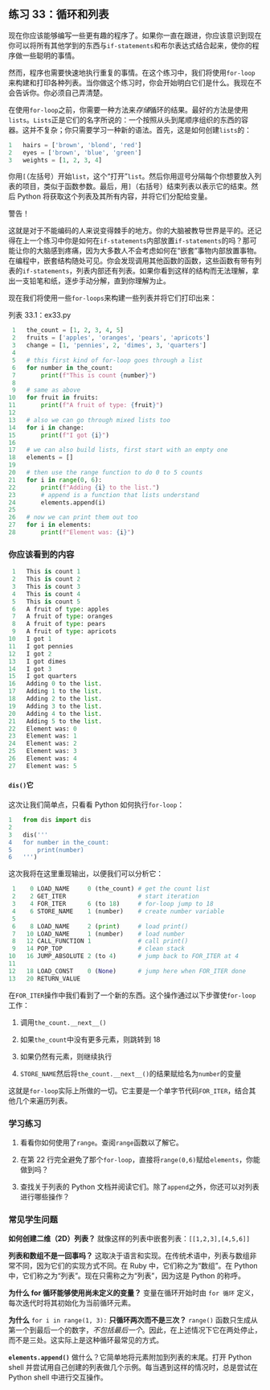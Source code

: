 ## 练习 33：循环和列表

现在你应该能够编写一些更有趣的程序了。如果你一直在跟进，你应该意识到现在你可以将所有其他学到的东西与`if-statements`和布尔表达式结合起来，使你的程序做一些聪明的事情。

然而，程序也需要快速地执行重复的事情。在这个练习中，我们将使用`for-loop`来构建和打印各种列表。当你做这个练习时，你会开始明白它们是什么。我现在不会告诉你。你必须自己弄清楚。

在使用`for-loop`之前，你需要一种方法来*存储*循环的结果。最好的方法是使用`lists`。`Lists`正是它们的名字所说的：一个按照从头到尾顺序组织的东西的容器。这并不复杂；你只需要学习一种新的语法。首先，这是如何创建`lists`的：

```py
1   hairs = ['brown', 'blond', 'red']
2   eyes = ['brown', 'blue', 'green']
3   weights = [1, 2, 3, 4]
```

你用`[`（左括号）开始`list`，这个“打开”`list`。然后你用逗号分隔每个你想要放入列表的项目，类似于函数参数。最后，用`]`（右括号）结束列表以表示它的结束。然后 Python 将获取这个列表及其所有内容，并将它们分配给变量。

警告！

这就是对于不能编码的人来说变得棘手的地方。你的大脑被教导世界是平的。还记得在上一个练习中你是如何在`if-statements`内部放置`if-statements`的吗？那可能让你的大脑感到疼痛，因为大多数人不会考虑如何在“嵌套”事物内部放置事物。在编程中，嵌套结构随处可见。你会发现调用其他函数的函数，这些函数有带有列表的`if-statements`，列表内部还有列表。如果你看到这样的结构而无法理解，拿出一支铅笔和纸，逐步手动分解，直到你理解为止。

现在我们将使用一些`for-loops`来构建一些列表并将它们打印出来：

列表 33.1：ex33.py

```py
 1   the_count = [1, 2, 3, 4, 5]
 2   fruits = ['apples', 'oranges', 'pears', 'apricots']
 3   change = [1, 'pennies', 2, 'dimes', 3, 'quarters']
 4
 5   # this first kind of for-loop goes through a list
 6   for number in the_count:
 7       print(f"This is count {number}")
 8
 9   # same as above
10   for fruit in fruits:
11       print(f"A fruit of type: {fruit}")
12
13   # also we can go through mixed lists too
14   for i in change:
15       print(f"I got {i}")
16
17   # we can also build lists, first start with an empty one
18   elements = []
19
20   # then use the range function to do 0 to 5 counts
21   for i in range(0, 6):
22       print(f"Adding {i} to the list.")
23       # append is a function that lists understand
24       elements.append(i)
25
26   # now we can print them out too
27   for i in elements:
28       print(f"Element was: {i}")
```

### 你应该看到的内容

```py
 1   This is count 1
 2   This is count 2
 3   This is count 3
 4   This is count 4
 5   This is count 5
 6   A fruit of type: apples
 7   A fruit of type: oranges
 8   A fruit of type: pears
 9   A fruit of type: apricots
10   I got 1
11   I got pennies
12   I got 2
13   I got dimes
14   I got 3
15   I got quarters
16   Adding 0 to the list.
17   Adding 1 to the list.
18   Adding 2 to the list.
19   Adding 3 to the list.
20   Adding 4 to the list.
21   Adding 5 to the list.
22   Element was: 0
23   Element was: 1
24   Element was: 2
25   Element was: 3
26   Element was: 4
27   Element was: 5
```

#### `dis()`它

这次让我们简单点，只看看 Python 如何执行`for-loop`：

```py
1   from dis import dis
2
3   dis('''
4   for number in the_count:
5       print(number)
6   ''')
```

这次我将在这里重现输出，以便我们可以分析它：

```py
 1    0 LOAD_NAME     0 (the_count) # get the count list
 2    2 GET_ITER                    # start iteration
 3    4 FOR_ITER      6 (to 18)     # for-loop jump to 18
 4    6 STORE_NAME    1 (number)    # create number variable
 5
 6    8 LOAD_NAME     2 (print)     # load print()
 7   10 LOAD_NAME     1 (number)    # load number
 8   12 CALL_FUNCTION 1             # call print()
 9   14 POP_TOP                     # clean stack
10   16 JUMP_ABSOLUTE 2 (to 4)      # jump back to FOR_ITER at 4
11
12   18 LOAD_CONST    0 (None)      # jump here when FOR_ITER done
13   20 RETURN_VALUE
```

在`FOR_ITER`操作中我们看到了一个新的东西。这个操作通过以下步骤使`for-loop`工作：

1.  调用`the_count.__next__()`

2.  如果`the_count`中没有更多元素，则跳转到 18

3.  如果仍然有元素，则继续执行

4.  `STORE_NAME`然后将`the_count.__next__()`的结果赋给名为`number`的变量

这就是`for-loop`实际上所做的一切。它主要是一个单字节代码`FOR_ITER`，结合其他几个来遍历列表。

### 学习练习

1.  看看你如何使用了`range`。查阅`range`函数以了解它。

2.  在第 22 行完全避免了那个`for-loop`，直接将`range(0,6)`赋给`elements`，你能做到吗？

3.  查找关于列表的 Python 文档并阅读它们。除了`append`之外，你还可以对列表进行哪些操作？

### 常见学生问题

**如何创建二维（2D）列表？** 就像这样的列表中嵌套列表：`[[1,2,3],[4,5,6]]`

**列表和数组不是一回事吗？** 这取决于语言和实现。在传统术语中，列表与数组非常不同，因为它们的实现方式不同。在 Ruby 中，它们称之为“数组”。在 Python 中，它们称之为“列表”。现在只需称之为“列表”，因为这是 Python 的称呼。

**为什么 for 循环能够使用尚未定义的变量？** 变量在循环开始时由 `for 循环` 定义，每次迭代时将其初始化为当前循环元素。

**为什么** `for i in range(1, 3):` **只循环两次而不是三次？** `range()` 函数只生成从第一个到最后一个的数字，*不包括最后一个*。因此，在上述情况下它在两处停止，而不是三处。这实际上是这种循环最常见的方式。

**`elements.append()`** 做什么？它简单地将元素附加到列表的末尾。打开 Python shell 并尝试用自己创建的列表做几个示例。每当遇到这样的情况时，总是尝试在 Python shell 中进行交互操作。
